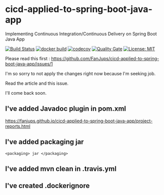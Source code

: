 # cicd-applied-to-spring-boot-java-app
Implementing Continuous Integration/Continuous Delivery on Spring Boot Java App 

[![Build Status](https://travis-ci.com/FanJups/cicd-applied-to-spring-boot-java-app.svg)](https://travis-ci.com/FanJups/cicd-applied-to-spring-boot-java-app)
[![docker build](https://img.shields.io/docker/cloud/build/fanjups/cicd-applied-to-spring-boot-java-app)](https://cloud.docker.com/u/fanjups/repository/docker/fanjups/cicd-applied-to-spring-boot-java-app)
[![codecov](https://codecov.io/gh/FanJups/cicd-applied-to-spring-boot-java-app/branch/master/graph/badge.svg)](https://codecov.io/gh/FanJups/cicd-applied-to-spring-boot-java-app)
[![Quality Gate](https://sonarcloud.io/api/project_badges/measure?project=com.cicd:cicd-applied-to-spring-boot-java-app&metric=alert_status)](https://sonarcloud.io/dashboard/index/com.cicd:cicd-applied-to-spring-boot-java-app)
[![License: MIT](https://img.shields.io/badge/License-MIT-yellow.svg)](https://opensource.org/licenses/MIT)


Please read this first : https://github.com/FanJups/cicd-applied-to-spring-boot-java-app/issues/1

I'm so sorry to not apply the changes right now because I'm seeking job.

Read the article and this issue.

I'll come back soon.

## I've added Javadoc plugin in pom.xml

https://fanjups.github.io/cicd-applied-to-spring-boot-java-app/project-reports.html

## I've added packaging jar 

```
<packaging> jar </packaging>
```

## I've added mvn clean in .travis.yml

## I've created .dockerignore
